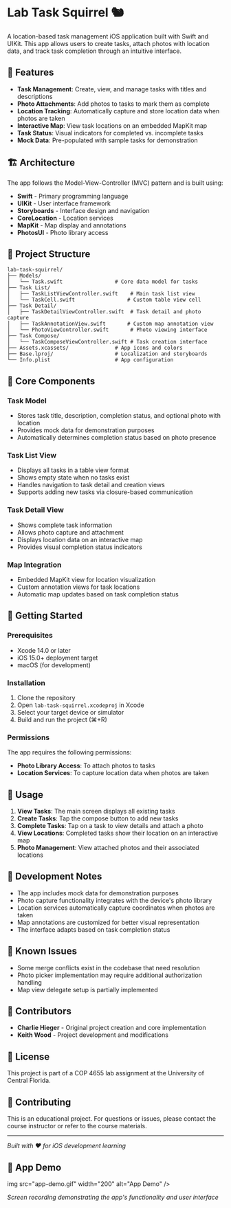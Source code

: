 # Lab Task Squirrel 🐿️

A location-based task management iOS application built with Swift and UIKit. This app allows users to create tasks, attach photos with location data, and track task completion through an intuitive interface.

## 📱 Features

- **Task Management**: Create, view, and manage tasks with titles and descriptions
- **Photo Attachments**: Add photos to tasks to mark them as complete
- **Location Tracking**: Automatically capture and store location data when photos are taken
- **Interactive Map**: View task locations on an embedded MapKit map
- **Task Status**: Visual indicators for completed vs. incomplete tasks
- **Mock Data**: Pre-populated with sample tasks for demonstration

## 🏗️ Architecture

The app follows the Model-View-Controller (MVC) pattern and is built using:

- **Swift** - Primary programming language
- **UIKit** - User interface framework
- **Storyboards** - Interface design and navigation
- **CoreLocation** - Location services
- **MapKit** - Map display and annotations
- **PhotosUI** - Photo library access

## 📁 Project Structure

```
lab-task-squirrel/
├── Models/
│   └── Task.swift                 # Core data model for tasks
├── Task List/
│   ├── TaskListViewController.swift    # Main task list view
│   └── TaskCell.swift                 # Custom table view cell
├── Task Detail/
│   ├── TaskDetailViewController.swift  # Task detail and photo capture
│   ├── TaskAnnotationView.swift       # Custom map annotation view
│   └── PhotoViewController.swift       # Photo viewing interface
├── Task Compose/
│   └── TaskComposeViewController.swift # Task creation interface
├── Assets.xcassets/               # App icons and colors
├── Base.lproj/                    # Localization and storyboards
└── Info.plist                     # App configuration
```

## 🎯 Core Components

### Task Model
- Stores task title, description, completion status, and optional photo with location
- Provides mock data for demonstration purposes
- Automatically determines completion status based on photo presence

### Task List View
- Displays all tasks in a table view format
- Shows empty state when no tasks exist
- Handles navigation to task detail and creation views
- Supports adding new tasks via closure-based communication

### Task Detail View
- Shows complete task information
- Allows photo capture and attachment
- Displays location data on an interactive map
- Provides visual completion status indicators

### Map Integration
- Embedded MapKit view for location visualization
- Custom annotation views for task locations
- Automatic map updates based on task completion status

## 🚀 Getting Started

### Prerequisites
- Xcode 14.0 or later
- iOS 15.0+ deployment target
- macOS (for development)

### Installation
1. Clone the repository
2. Open `lab-task-squirrel.xcodeproj` in Xcode
3. Select your target device or simulator
4. Build and run the project (⌘+R)

### Permissions
The app requires the following permissions:
- **Photo Library Access**: To attach photos to tasks
- **Location Services**: To capture location data when photos are taken

## 📱 Usage

1. **View Tasks**: The main screen displays all existing tasks
2. **Create Tasks**: Tap the compose button to add new tasks
3. **Complete Tasks**: Tap on a task to view details and attach a photo
4. **View Locations**: Completed tasks show their location on an interactive map
5. **Photo Management**: View attached photos and their associated locations

## 🔧 Development Notes

- The app includes mock data for demonstration purposes
- Photo capture functionality integrates with the device's photo library
- Location services automatically capture coordinates when photos are taken
- Map annotations are customized for better visual representation
- The interface adapts based on task completion status

## 🐛 Known Issues

- Some merge conflicts exist in the codebase that need resolution
- Photo picker implementation may require additional authorization handling
- Map view delegate setup is partially implemented

## 👥 Contributors

- **Charlie Hieger** - Original project creation and core implementation
- **Keith Wood** - Project development and modifications

## 📄 License

This project is part of a COP 4655 lab assignment at the University of Central Florida.

## 🤝 Contributing

This is an educational project. For questions or issues, please contact the course instructor or refer to the course materials.

---

*Built with ❤️ for iOS development learning*

## 📱 App Demo

img src="app-demo.gif" width="200" alt="App Demo" />

*Screen recording demonstrating the app's functionality and user interface*
